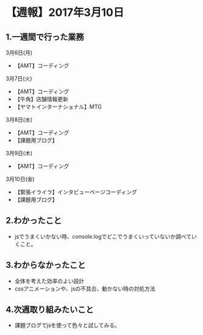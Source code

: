 # 【週報】2017年3月10日

## 1.一週間で行った業務

3月6日(月)
- 【AMT】コーディング

3月7日(火)
- 【AMT】コーディング
- 【牛角】店舗情報更新
- 【ヤマトインターナショナル】MTG

3月8日(水)
- 【AMT】コーディング
- 【課題用ブログ】

3月9日(木)
- 【AMT】コーディング

3月10日(金)
- 【緊張イライラ】インタビューページコーディング
- 【課題用ブログ】


## 2.わかったこと
- jsでうまくいかない時、console.logでどこでうまくいっていないか調べていくこと。

## 3.わからなかったこと
- 全体を考えた効率のよい設計
- cssアニメーションや、jsの不具合、動かない時の対処方法

## 4.次週取り組みたいこと
- 課題ブログでjsを使って色々と試してみる。
